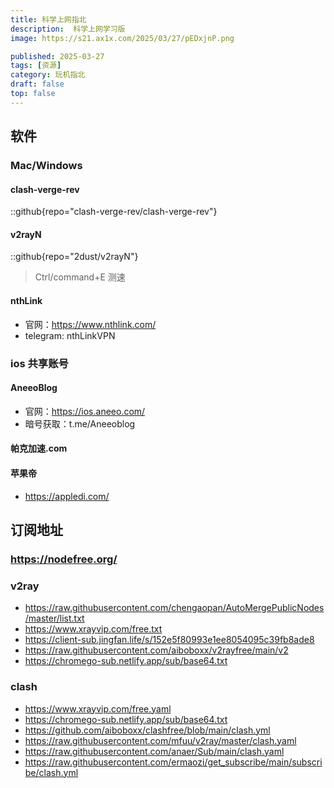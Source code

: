 ```yaml
---
title: 科学上网指北 
description:  科学上网学习版
image: https://s21.ax1x.com/2025/03/27/pEDxjnP.png

published: 2025-03-27
tags: [资源]
category: 玩机指北
draft: false
top: false 
---
```


## 软件

### Mac/Windows

#### clash-verge-rev

::github{repo="clash-verge-rev/clash-verge-rev"}

#### v2rayN

::github{repo="2dust/v2rayN"}

> Ctrl/command+E  测速

#### nthLink

* 官网：<https://www.nthlink.com/>
* telegram:  nthLinkVPN

### ios 共享账号

#### AneeoBlog

* 官网：<https://ios.aneeo.com/>
* 暗号获取：t.me/Aneeoblog

#### 帕克加速.com

#### 苹果帝

* <https://appledi.com/>

## 订阅地址

### <https://nodefree.org/>

### v2ray

* <https://raw.githubusercontent.com/chengaopan/AutoMergePublicNodes/master/list.txt>
* <https://www.xrayvip.com/free.txt>
* <https://client-sub.jingfan.life/s/152e5f80993e1ee8054095c39fb8ade8>
* <https://raw.githubusercontent.com/aiboboxx/v2rayfree/main/v2>
* <https://chromego-sub.netlify.app/sub/base64.txt>

### clash

* <https://www.xrayvip.com/free.yaml>
* <https://chromego-sub.netlify.app/sub/base64.txt>
* <https://github.com/aiboboxx/clashfree/blob/main/clash.yml>
* <https://raw.githubusercontent.com/mfuu/v2ray/master/clash.yaml>
* <https://raw.githubusercontent.com/anaer/Sub/main/clash.yaml>
* <https://raw.githubusercontent.com/ermaozi/get_subscribe/main/subscribe/clash.yml>
